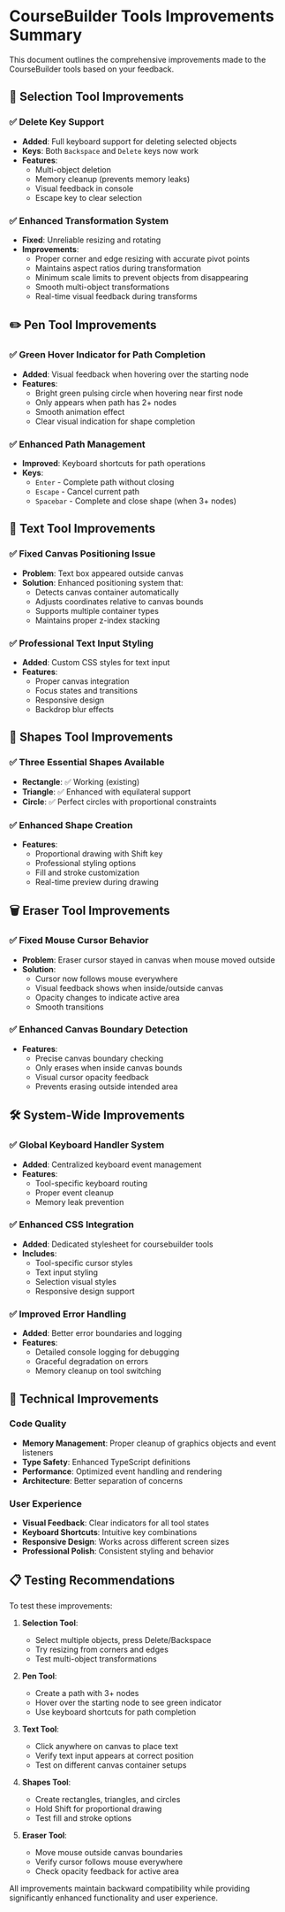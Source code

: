 # CourseBuilder Tools Improvements Summary

This document outlines the comprehensive improvements made to the CourseBuilder tools based on your feedback.

## 🎯 Selection Tool Improvements

### ✅ **Delete Key Support**
- **Added**: Full keyboard support for deleting selected objects
- **Keys**: Both `Backspace` and `Delete` keys now work
- **Features**: 
  - Multi-object deletion
  - Memory cleanup (prevents memory leaks)
  - Visual feedback in console
  - Escape key to clear selection

### ✅ **Enhanced Transformation System**
- **Fixed**: Unreliable resizing and rotating
- **Improvements**:
  - Proper corner and edge resizing with accurate pivot points
  - Maintains aspect ratios during transformation
  - Minimum scale limits to prevent objects from disappearing
  - Smooth multi-object transformations
  - Real-time visual feedback during transforms

## ✏️ Pen Tool Improvements

### ✅ **Green Hover Indicator for Path Completion**
- **Added**: Visual feedback when hovering over the starting node
- **Features**:
  - Bright green pulsing circle when hovering near first node
  - Only appears when path has 2+ nodes
  - Smooth animation effect
  - Clear visual indication for shape completion

### ✅ **Enhanced Path Management**
- **Improved**: Keyboard shortcuts for path operations
- **Keys**: 
  - `Enter` - Complete path without closing
  - `Escape` - Cancel current path
  - `Spacebar` - Complete and close shape (when 3+ nodes)

## 📝 Text Tool Improvements

### ✅ **Fixed Canvas Positioning Issue**
- **Problem**: Text box appeared outside canvas
- **Solution**: Enhanced positioning system that:
  - Detects canvas container automatically
  - Adjusts coordinates relative to canvas bounds
  - Supports multiple container types
  - Maintains proper z-index stacking

### ✅ **Professional Text Input Styling**
- **Added**: Custom CSS styles for text input
- **Features**:
  - Proper canvas integration
  - Focus states and transitions
  - Responsive design
  - Backdrop blur effects

## 🔶 Shapes Tool Improvements

### ✅ **Three Essential Shapes Available**
- **Rectangle**: ✅ Working (existing)
- **Triangle**: ✅ Enhanced with equilateral support
- **Circle**: ✅ Perfect circles with proportional constraints

### ✅ **Enhanced Shape Creation**
- **Features**:
  - Proportional drawing with Shift key
  - Professional styling options
  - Fill and stroke customization
  - Real-time preview during drawing

## 🗑️ Eraser Tool Improvements

### ✅ **Fixed Mouse Cursor Behavior**
- **Problem**: Eraser cursor stayed in canvas when mouse moved outside
- **Solution**: 
  - Cursor now follows mouse everywhere
  - Visual feedback shows when inside/outside canvas
  - Opacity changes to indicate active area
  - Smooth transitions

### ✅ **Enhanced Canvas Boundary Detection**
- **Features**:
  - Precise canvas boundary checking
  - Only erases when inside canvas bounds
  - Visual cursor opacity feedback
  - Prevents erasing outside intended area

## 🛠️ System-Wide Improvements

### ✅ **Global Keyboard Handler System**
- **Added**: Centralized keyboard event management
- **Features**:
  - Tool-specific keyboard routing
  - Proper event cleanup
  - Memory leak prevention

### ✅ **Enhanced CSS Integration**
- **Added**: Dedicated stylesheet for coursebuilder tools
- **Includes**:
  - Tool-specific cursor styles
  - Text input styling
  - Selection visual styles
  - Responsive design support

### ✅ **Improved Error Handling**
- **Added**: Better error boundaries and logging
- **Features**:
  - Detailed console logging for debugging
  - Graceful degradation on errors
  - Memory cleanup on tool switching

## 🔧 Technical Improvements

### Code Quality
- **Memory Management**: Proper cleanup of graphics objects and event listeners
- **Type Safety**: Enhanced TypeScript definitions
- **Performance**: Optimized event handling and rendering
- **Architecture**: Better separation of concerns

### User Experience
- **Visual Feedback**: Clear indicators for all tool states
- **Keyboard Shortcuts**: Intuitive key combinations
- **Responsive Design**: Works across different screen sizes
- **Professional Polish**: Consistent styling and behavior

## 📋 Testing Recommendations

To test these improvements:

1. **Selection Tool**: 
   - Select multiple objects, press Delete/Backspace
   - Try resizing from corners and edges
   - Test multi-object transformations

2. **Pen Tool**:
   - Create a path with 3+ nodes
   - Hover over the starting node to see green indicator
   - Use keyboard shortcuts for path completion

3. **Text Tool**:
   - Click anywhere on canvas to place text
   - Verify text input appears at correct position
   - Test on different canvas container setups

4. **Shapes Tool**:
   - Create rectangles, triangles, and circles
   - Hold Shift for proportional drawing
   - Test fill and stroke options

5. **Eraser Tool**:
   - Move mouse outside canvas boundaries
   - Verify cursor follows mouse everywhere
   - Check opacity feedback for active area

All improvements maintain backward compatibility while providing significantly enhanced functionality and user experience.
